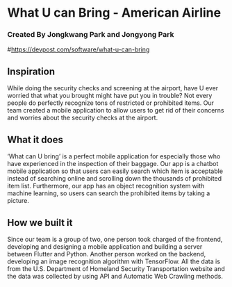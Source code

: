 # What U can Bring - American Airline

### Created By Jongkwang Park and Jongyong Park
#https://devpost.com/software/what-u-can-bring
## Inspiration
While doing the security checks and screening at the airport, have U ever worried that what you brought might have put you in trouble? Not every people do perfectly recognize tons of restricted or prohibited items. Our team created a mobile application to allow users to get rid of their concerns and worries about the security checks at the airport.

## What it does
‘What can U bring’ is a perfect mobile application for especially those who have experienced in the inspection of their baggage. Our app is a chatbot mobile application so that users can easily search which item is acceptable instead of searching online and scrolling down the thousands of prohibited item list. Furthermore, our app has an object recognition system with machine learning, so users can search the prohibited items by taking a picture.

## How we built it
Since our team is a group of two, one person took charged of the frontend, developing and designing a mobile application and building a server between Flutter and Python. Another person worked on the backend, developing an image recognition algorithm with TensorFlow. All the data is from the U.S. Department of Homeland Security Transportation website and the data was collected by using API and Automatic Web Crawling methods.

